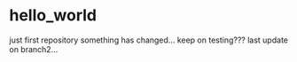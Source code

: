 # hello_world
just first repository
something has changed...
keep on testing???
last update on branch2...
